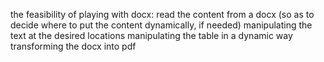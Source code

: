the feasibility of playing with docx:
read the content from a docx (so as to decide where to put the content dynamically, if needed)
manipulating the text at the desired locations
manipulating the table in a dynamic way
transforming the docx into pdf